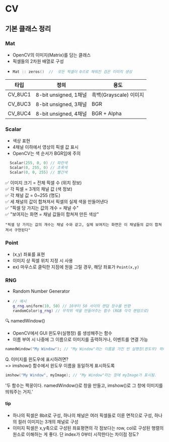 # CV
## 기본 클래스 정리
### Mat
- OpenCV의 이미지(Matrix)를 담는 클래스
- 픽셀들의 2차원 배열로 구성
- ``` C++
  Mat :: zeros()  //  모든 픽셀이 0으로 채워진 검은 이미지 생성
  ```
| 타입 | 정의 | 용도 |
|------|---|-------|
|CV_8UC1|	8-bit unsigned, 1채널|흑백(Grayscale) 이미지|
|CV_8UC3|	8-bit unsigned, 3채널|BGR|
|CV_8UC4|	8-bit unsigned, 4채널|BGR + Alpha|

### Scalar
- 색상 표현
- 4채널 이하에서 영상의 픽셀 값 표시
- OpenCV는 색 순서가 BGR임에 주의
``` C++
  Scalar(255, 0, 0) // 파란색
  Scalar(0, 255, 0) // 초록색
  Scalar(0, 0, 255) // 빨간색
  ```
✅ 이미지 크기 = 전체 픽셀 수 (위치 정보)<br>
✅ 각 픽셀 = 3개의 채널 값 (색 정보)<br>
✅ 각 채널 값 = 0~255 (명도)<br>
✅ 세 채널의 값이 합쳐져서 픽셀의 실제 색을 만들어낸다<br>
✅ "픽셀 당 가지는 값의 개수 = 채널 수"<br>
✅ "보여지는 화면 = 채널 값들이 합쳐져 만든 색상"<br>

``` "픽셀 당 가지는 값의 개수는 채널 수와 같고, 실제 보여지는 화면은 이 채널들의 값이 합쳐져서 구현된다" ```

### Point
- (x,y) 좌표를 표현
- 이미지 상 픽셀 위치 지정 시 사용
- ex) 마우스로 클릭한 지점에 원을 그릴 경우, 해당 좌표가 ``` Point(x,y) ```

### RNG
- Random Number Generator
- ``` C++
  // 예시
  g_rng.uniform(10, 50) // 10부터 50 사이의 랜덤 정수를 반환
  randomColor(g_rng) // 무작위 색을 만들어주는 함수 (RGB 각각 랜덤으로)
  ```

🔍 namedWindow()
- OpenCV에서 GUI 윈도우(실행창) 를 생성해주는 함수
- 이름 부여 시 나중에 그 이름으로 이미지를 출력하거나, 이벤트를 연결 가능
``` cpp
namedWindow("My Window"); // "My Window"라는 이름을 가진 빈 실행창(윈도우) 하나가 생성됨.
```
<pr>
Q. 이미지를 윈도우에 표시하려면?<br>
=> imshow() 함수에서 윈도우 이름을 동일하게 표시하도록

``` cpp
imshow("My Window", myImage); // "My Window"라는 창에 myImage가 표시됨.
```
'두 함수는 짝꿍이다.
namedWindow()로 창을 만들고, imshow()로 그 창에 이미지를 띄워주는 거지.'

#### tip
- 하나의 픽셀은 8bit로 구성, 하나의 채널은 여러 픽셀들로 이룬 면적으로 구성, 하나의 컬러 이미지는 3개의 채널로 구성   
- 이미지 픽셀은 x,y축으로 구성된 좌표평면의 각 점보다는 row, col로 구성된 행렬의 원소로 이해하는 게 좋다. 단 index가 0부터 시작한다는 차이점 정도?
